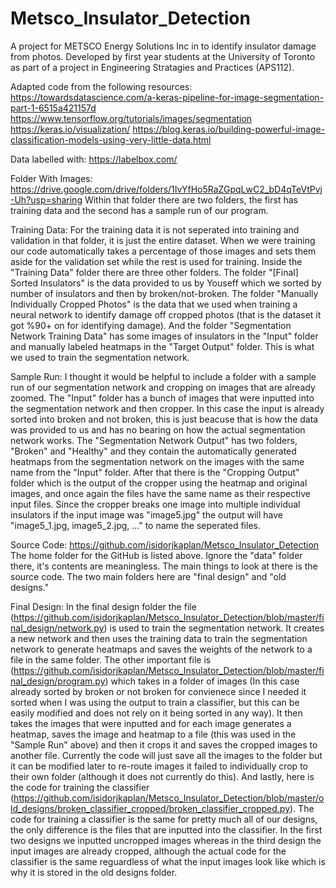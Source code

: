 # Metsco_Insulator_Detection
A project for METSCO Energy Solutions Inc in to identify insulator damage from photos. Developed by first year students at the University of Toronto as part of a project in Engineering Stratagies and Practices (APS112). 

Adapted code from the following resources:
  https://towardsdatascience.com/a-keras-pipeline-for-image-segmentation-part-1-6515a421157d
  https://www.tensorflow.org/tutorials/images/segmentation
  https://keras.io/visualization/
  https://blog.keras.io/building-powerful-image-classification-models-using-very-little-data.html
    
Data labelled with: https://labelbox.com/

Folder With Images: https://drive.google.com/drive/folders/1IvYfHo5RaZGpqLwC2_bD4qTeVtPvj-Uh?usp=sharing 
Within that folder there are two folders, the first has training data and the second has a sample run of our program. 

Training Data: 
  For the training data it is not seperated into training and validation in that folder, it is just the entire dataset. When we were training our code automatically takes a percentage of those images and sets them aside for the validation set while the rest is used for training. Inside the "Training Data" folder there are three other folders. The folder "[Final] Sorted Insulators" is the data provided to us by Youseff which we sorted by number of insulators and then by broken/not-broken. The folder "Manually Individually Cropped Photos" is the data that we used when training a neural network to identify damage off cropped photos (that is the dataset it got %90+ on for identifying damage). And the folder "Segmentation Network Training Data" has some images of insulators in the "Input" folder and manually labeled heatmaps in the "Target Output" folder. This is what we used to train the segmentation network. 

Sample Run: 
  I thought it would be helpful to include a folder with a sample run of our segmentation network and cropping on images that are already zoomed. The "Input" folder has a bunch of images that were inputted into the segmentation network and then cropper. In this case the input is already sorted into broken and not broken, this is just beacuse that is how the data was provided to us and has no bearing on how the actual segmentation network works. The "Segmentation Network Output" has two folders, "Broken" and "Healthy" and they contain the automatically generated heatmaps from the segmentation network on the images with the same name from the "Input" folder. After that there is the "Cropping Output" folder which is the output of the cropper using the heatmap and original images, and once again the files have the same name as their respective input files. Since the cropper breaks one image into multiple individual insulators if the input image was "image5.jpg" the output will have "image5_1.jpg, image5_2.jpg, ..." to name the seperated files. 

Source Code: 
  https://github.com/isidorjkaplan/Metsco_Insulator_Detection 
The home folder for the GitHub is listed above. Ignore the "data" folder there, it's contents are meaningless. The main things to look at there is the source code. The two main folders here are "final design" and "old designs." 

Final Design: 
  In the final design folder the file (https://github.com/isidorjkaplan/Metsco_Insulator_Detection/blob/master/final_design/network.py) is used to train the segmentation network. It creates a new network and then uses the training data to train the segmentation network to generate heatmaps and saves the weights of the network to a file in the same folder. The other important file is (https://github.com/isidorjkaplan/Metsco_Insulator_Detection/blob/master/final_design/program.py) which takes in a folder of images (In this case already sorted by broken or not broken for convienece since I needed it sorted when I was using the output to train a classifier, but this can be easily modified and does not rely on it being sorted in any way). It then takes the images that were inputted and for each image generates a heatmap, saves the image and heatmap to a file (this was used in the "Sample Run" above) and then it crops it and saves the cropped images to another file. Currently the code will just save all the images to the folder but it can be modified later to re-route images it failed to individually crop to their own folder (although it does not currently do this). And lastly, here is the code for training the classifier (https://github.com/isidorjkaplan/Metsco_Insulator_Detection/blob/master/old_designs/broken_classifier_cropped/broken_classifier_cropped.py). The code for training a classifier is the same for pretty much all of our designs, the only difference is the files that are inputted into the classifier. In the first two designs we inputted uncropped images whereas in the third design the input images are already cropped, although the actual code for the classifier is the same reguardless of what the input images look like which is why it is stored in the old designs folder.
